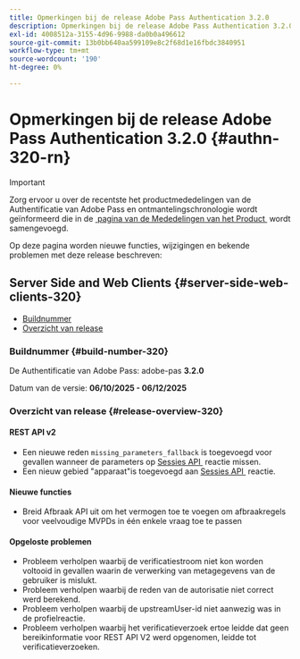 ```yaml
---
title: Opmerkingen bij de release Adobe Pass Authentication 3.2.0
description: Opmerkingen bij de release Adobe Pass Authentication 3.2.0
exl-id: 4008512a-3155-4d96-9988-da0b0a496612
source-git-commit: 13b0bb640aa599109e8c2f68d1e16fbdc3840951
workflow-type: tm+mt
source-wordcount: '190'
ht-degree: 0%

---
```


# Opmerkingen bij de release Adobe Pass Authentication 3.2.0 {#authn-320-rn}

>[!IMPORTANT]
>
> Zorg ervoor u over de recentste het productmededelingen van de Authentificatie van Adobe Pass en ontmantelingschronologie wordt geïnformeerd die in de [&#x200B; pagina van de Mededelingen van het Product &#x200B;](/help/authentication/product-announcements.md) wordt samengevoegd.

Op deze pagina worden nieuwe functies, wijzigingen en bekende problemen met deze release beschreven:

## Server Side and Web Clients {#server-side-web-clients-320}

* [Buildnummer](#build-number-320)
* [Overzicht van release](#release-overview-320)

### Buildnummer {#build-number-320}

De Authentificatie van Adobe Pass: adobe-pas **3.2.0**

Datum van de versie: **06/10/2025 - 06/12/2025**

### Overzicht van release {#release-overview-320}

#### REST API v2

* Een nieuwe reden `missing_parameters_fallback` is toegevoegd voor gevallen wanneer de parameters op [&#x200B; Sessies API &#x200B;](/help/authentication/integration-guide-programmers/rest-apis/rest-api-v2/apis/sessions-apis/rest-api-v2-sessions-apis-create-authentication-session.md) reactie missen.
* Een nieuw gebied &quot;apparaat&quot;is toegevoegd aan [&#x200B; Sessies API &#x200B;](/help/authentication/integration-guide-programmers/rest-apis/rest-api-v2/apis/sessions-apis/rest-api-v2-sessions-apis-retrieve-authentication-session-information-using-code.md) reactie.

#### Nieuwe functies

* Breid Afbraak API uit om het vermogen toe te voegen om afbraakregels voor veelvoudige MVPDs in één enkele vraag toe te passen

#### Opgeloste problemen

* Probleem verholpen waarbij de verificatiestroom niet kon worden voltooid in gevallen waarin de verwerking van metagegevens van de gebruiker is mislukt.
* Probleem verholpen waarbij de reden van de autorisatie niet correct werd berekend.
* Probleem verholpen waarbij de upstreamUser-id niet aanwezig was in de profielreactie.
* Probleem verholpen waarbij het verificatieverzoek ertoe leidde dat geen bereikinformatie voor REST API V2 werd opgenomen, leidde tot verificatieverzoeken.
